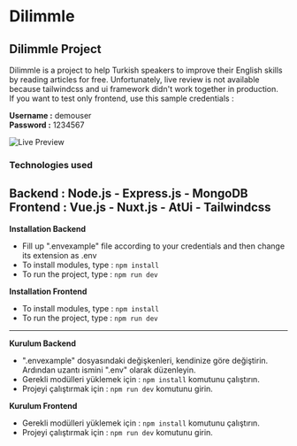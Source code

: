 # Dilimmle
Dilimmle Project
---
Dilimmle is a project to help Turkish speakers to improve their English skills by reading articles for free. Unfortunately, live review is not available because tailwindcss and ui framework didn't work together in production.  
If you want to test only frontend, use this sample credentials :

**Username :** demouser  
**Password :** 1234567

![Live Preview](https://i.hizliresim.com/3L3X0Z.gif)
### Technologies used

**Backend :** Node.js - Express.js - MongoDB  
**Frontend :** Vue.js - Nuxt.js - AtUi - Tailwindcss
---
**Installation Backend**
- Fill up ".envexample" file according to your credentials and then change its extension as .env
- To install modules, type : ```npm install ```
- To run the project, type : ```npm run dev```

**Installation Frontend**
- To install modules, type : ```npm install ```
- To run the project, type : ```npm run dev```

---
**Kurulum Backend**
- ".envexample" dosyasındaki değişkenleri, kendinize göre değiştirin. Ardından uzantı ismini ".env" olarak düzenleyin.
- Gerekli modülleri yüklemek için : ```npm install``` komutunu çalıştırın.
- Projeyi çalıştırmak için : ```npm run dev``` komutunu girin.

**Kurulum Frontend**
- Gerekli modülleri yüklemek için : ```npm install``` komutunu çalıştırın.
- Projeyi çalıştırmak için : ```npm run dev``` komutunu girin.
